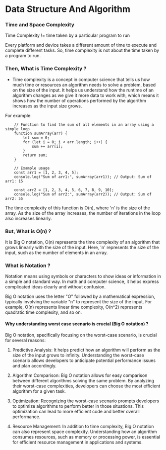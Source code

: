 # Data Structure And Algorithm

### Time and Space Complexity

Time Complexity != time taken by a particular program to run 

Every platform and device takes a different amount of time to execute and complete different tasks. So, time complexity is not about the time taken by a program to run.

### Then, What is Time Complexity ? 

- Time complexity is a concept in computer science that tells us how much time or resources an algorithm needs to solve a problem, based on the size of the input. It helps us understand how the runtime of an algorithm changes as we give it more data to work with, which means it shows how the number of operations performed by the algorithm increases as the input size grows.

For example: 
```
    // Function to find the sum of all elements in an array using a simple loop
    function sumArray(arr) {
        let sum = 0;
        for (let i = 0; i < arr.length; i++) {
            sum += arr[i];
        }
        return sum;
    }

    // Example usage
    const arr1 = [1, 2, 3, 4, 5];
    console.log("Sum of arr1:", sumArray(arr1)); // Output: Sum of arr1: 15

    const arr2 = [1, 2, 3, 4, 5, 6, 7, 8, 9, 10];
    console.log("Sum of arr2:", sumArray(arr2)); // Output: Sum of arr2: 55
```

The time complexity of this function is O(n), where 'n' is the size of the array. As the size of the array increases, the number of iterations in the loop also increases linearly.

### But, What is O(n) ?
It is Big O notation, O(n) represents the time complexity of an algorithm that grows linearly with the size of the input. Here, 'n' represents the size of the input, such as the number of elements in an array.

### What is Notation ?
Notation means using symbols or characters to show ideas or information in a simple and standard way. In math and computer science, it helps express complicated ideas clearly and without confusion.

Big O notation uses the letter "O" followed by a mathematical expression, typically involving the variable "n" to represent the size of the input. For example, O(n) represents linear time complexity, O(n^2) represents quadratic time complexity, and so on.


#### Why understanding worst case scenario is crucial (Big O notation) ?
Big O notation, specifically focusing on the worst-case scenario, is crucial for several reasons:

1. Predictive Analysis: It helps predict how an algorithm will perform as the size of the input grows to infinity. Understanding the worst-case scenario allows developers to anticipate potential performance issues and plan accordingly.

2. Algorithm Comparison: Big O notation allows for easy comparison between different algorithms solving the same problem. By analyzing their worst-case complexities, developers can choose the most efficient algorithm for a given task.

3. Optimization: Recognizing the worst-case scenario prompts developers to optimize algorithms to perform better in those situations. This optimization can lead to more efficient code and better overall performance.

4. Resource Management: In addition to time complexity, Big O notation can also represent space complexity. Understanding how an algorithm consumes resources, such as memory or processing power, is essential for efficient resource management in applications and systems.

